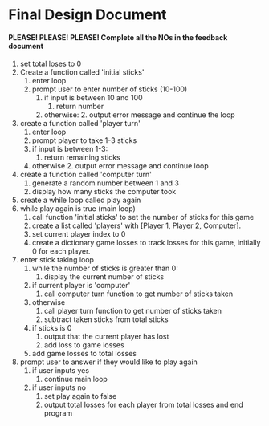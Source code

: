 # Final Design Document
#### PLEASE! PLEASE! PLEASE! Complete all the NOs in the feedback document 
1. set total loses to 0
2. Create a function called 'initial sticks'
   1. enter loop
   2. prompt user to enter number of sticks (10-100)
      1. if input is between 10 and 100 
         1. return number
      2. otherwise:
         2. output error message and continue the loop
3. create a function called 'player turn'
   1. enter loop
   2. prompt player to take 1-3 sticks
   3. if input is between 1-3:
      1. return remaining sticks
   4. otherwise
       2. output error message and continue loop
5. create a function called 'computer turn'
   1. generate a random number between 1 and 3
   2. display how many sticks the computer took
6. create a while loop called play again
7. while play again is true (main loop)
   1. call function 'initial sticks' to set the number of sticks for this game
   2. create a list called 'players' with [Player 1, Player 2, Computer].
   3. set current player index to 0
   4. create a dictionary game losses to track losses for this game, initially 0 for each player.
7. enter stick taking loop
   1. while the number of sticks is greater than 0:
      1. display the current number of sticks
   2. if current player is 'computer' 
      1. call computer turn function to get number of sticks taken
   3. otherwise 
      1. call player turn function to get number of sticks taken
      2. subtract taken sticks from total sticks
   4. if sticks is 0
      1. output that the current player has lost
      2. add loss to game losses
   5. add game losses to total losses
8. prompt user to answer if they would like to play again
   1. if user inputs yes
      1. continue main loop
   2. if user inputs no
      1. set play again to false
      2. output total losses for each player from total losses and end program
    
